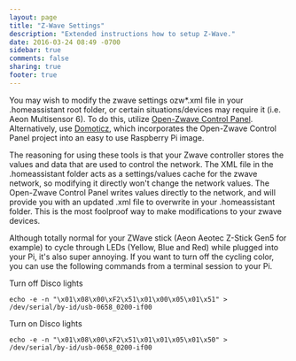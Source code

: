 ```yaml
---
layout: page
title: "Z-Wave Settings"
description: "Extended instructions how to setup Z-Wave."
date: 2016-03-24 08:49 -0700
sidebar: true
comments: false
sharing: true
footer: true
---
```


You may wish to modify the zwave settings ozw*.xml file in your .homeassistant root folder, or certain situations/devices may require it (i.e. Aeon Multisensor 6). To do this, utilize [Open-Zwave Control Panel](https://github.com/OpenZWave/open-zwave-control-panel). Alternatively, use [Domoticz](https://www.domoticz.com/), which incorporates the Open-Zwave Control Panel project into an easy to use Raspberry Pi image.

The reasoning for using these tools is that your Zwave controller stores the values and data that are used to control the network. The XML file in the .homeassistant folder acts as a settings/values cache for the zwave network, so modifying it directly won't change the network values. The Open-Zwave Control Panel writes values directly to the network, and will provide you with an updated .xml file to overwrite in your .homeassistant folder. This is the most foolproof way to make modifications to your zwave devices.

Although totally normal for your ZWave stick (Aeon Aeotec Z-Stick Gen5 for example) to cycle through LEDs (Yellow, Blue and Red) while plugged into your Pi, it's also super annoying.  If you want to turn off the cycling color, you can use the following commands from a terminal session to your Pi.

Turn off Disco lights

```echo -e -n "\x01\x08\x00\xF2\x51\x01\x00\x05\x01\x51" > /dev/serial/by-id/usb-0658_0200-if00```

Turn on Disco lights

```echo -e -n "\x01\x08\x00\xF2\x51\x01\x01\x05\x01\x50" > /dev/serial/by-id/usb-0658_0200-if00```
